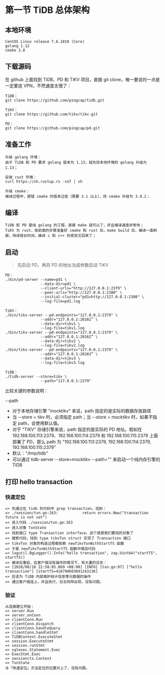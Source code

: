 # 第一节 TiDB 总体架构

## 本地环境
```
CentOS Linux release 7.6.1810 (Core)
golang 1.12
cmake 2.8
```

## 下载源码

在 github 上面找到 TiDB、PD 和 TiKV 项目，直接 git clone，唯一要说的一点是一定要连 VPN，不然速度太慢了：
```
TiDB：
git clone https://github.com/pingcap/tidb.git

TiKV：
git clone https://github.com/tikv/tikv.git

PD：
git clone https://github.com/pingcap/pd.git
```

## 准备工作
```
升级 golang 环境：
由于 TiDB 和 PD 要求 golang 版本为 1.13，就先将本地环境的 golang 升级为 1.13；

安装 rust 环境：
curl https://sh.rustup.rs -sSf | sh

升级 cmake：
编译过程中，报错 cmake 的版本过低（需要 3.1 以上），将 cmake 升级为 3.9.2；
```

## 编译
```
TiDB 和 PD 是纯 golang 的工程，直接 make 就可以了，并且编译速度非常快；
TiKV 为 rust，按前面的步骤准备好 cmake 和 rust 后，make build 后，编译一直刷屏，持续很长时间，编译 c 和 c++ 的感觉又回来了；
```

## 启动
> 先启动 PD，再将 PD 的地址当成参数启动 TiKV
```
PD：
./bin/pd-server --name=pd1 \
                --data-dir=pd1 \
                --client-urls="http://127.0.0.1:2379" \
                --peer-urls="http://127.0.0.1:2380" \
                --initial-cluster="pd1=http://127.0.0.1:2380" \
                --log-file=pd1.log

TiKV：
./bin/tikv-server --pd-endpoints="127.0.0.1:2379" \
                --addr="127.0.0.1:20161” \
                --data-dir=tikv1 \
                --log-file=tikv1.log
./bin/tikv-server --pd-endpoints="127.0.0.1:2379" \
                --addr="127.0.0.1:20162” \
                --data-dir=tikv2 \
                --log-file=tikv2.log
./bin/tikv-server --pd-endpoints="127.0.0.1:2379" \
                --addr="127.0.0.1:20163” \
                --data-dir=tikv3 \
                --log-file=tikv3.log

TiDB：
./tidb-server --store=tikv \
                --path="127.0.0.1:2379"
```

比较关键的参数说明：

--path
* 对于本地存储引擎 "mocktikv" 来说，path 指定的是实际的数据存放路径
* 当 --store = tikv 时，必须指定 path；当 --store = mocktikv 时，如果不指定 path，会使用默认值。
* 对于 "TiKV" 存储引擎来说，path 指定的是实际的 PD 地址。假如在 192.168.100.113:2379、192.168.100.114:2379 和 192.168.100.115:2379 上面部署了 PD，那么 path 为 "192.168.100.113:2379, 192.168.100.114:2379, 192.168.100.115:2379"
* 默认："/tmp/tidb"
* 可以通过 tidb-server --store=mocktikv --path="" 来启动一个纯内存引擎的 TiDB

## 打印 hello transaction

### 快速定位
```
=> 先通过在 tidb 的代码中 grep transaction，找到：
=> ./session/txn.go:163:           return errors.New("transaction future is not set")
=> 进入代码 ./session/txn.go:163
=> 进入对象 TxnState
=> 找到接口 type Transaction interface，这个就是我们要找的对象了
=> 搜索代码，找到 type tikvTxn struct 实现了 Transaction 接口
=> tikvTxn 对象的构造过程都依赖 newTikvTxnWithStartTS 函数
=> 于是 newTikvTxnWithStartTS 函数中增加代码 
=> logutil.BgLogger().Info("hello transaction", zap.Uint64("startTS", startTS))
=> 编译后重启，在客户端没有操作的情况下，有大量的日志：
=> [2020/08/16 22:58:05.869 +08:00] [INFO] [txn.go:97] ["hello transaction"] [startTS=418798603041243136]
=> 应该为 TiDB 内部维护统计信息等元数据的操作
=> 通过客户端连上，并且执行，日志同样出现，没有问题。
```

### 验证
```
从连接建立开始：
=> server.Run  
=> server.onConn
=> clientConn.Run 
=> clientConn.dispatch
=> clientConn.handleQuery
=> clientConn.handleStmt
=> TiDBContext.ExecuteStmt
=> session.ExecuteStmt
=> session.runStmt
=> sqlexec.Statement.Exec
=> ExecStmt.Exec
=> sessionctx.Context
=> TxnState
与「快速定位」方法定位的位置对上了，没有问题。
```

